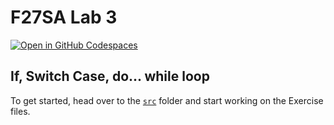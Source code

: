 # F27SA Lab 3

[![Open in GitHub Codespaces](https://github.com/codespaces/badge.svg)](https://codespaces.new/HWU-F27SA-Java/Lab03_exercises)

## If, Switch Case, do... while loop

To get started, head over to the [`src`](src/) folder and start working on the Exercise files.